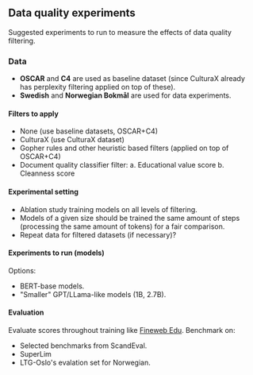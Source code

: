 ## Data quality experiments

Suggested experiments to run to measure the effects of data quality filtering.

### Data

* **OSCAR** and **C4** are used as baseline dataset (since CulturaX already has perplexity filtering applied on top of these).
* **Swedish** and **Norwegian Bokmål** are used for data experiments.

#### Filters to apply

* None (use baseline datasets, OSCAR+C4)
* CulturaX (use CulturaX dataset)
* Gopher rules and other heuristic based filters (applied on top of OSCAR+C4)
* Document quality classifier filter:
  a. Educational value score
  b. Cleanness score

#### Experimental setting

* Ablation study training models on all levels of filtering. 
* Models of a given size should be trained the same amount of steps (processing the same amount of tokens) for a fair comparison.
* Repeat data for filtered datasets (if necessary)?

#### Experiments to run (models)

Options:

* BERT-base models.
* "Smaller" GPT/LLama-like models (1B, 2.7B).

#### Evaluation

Evaluate scores throughout training like [Fineweb Edu](https://huggingface.co/spaces/HuggingFaceFW/blogpost-fineweb-v1). Benchmark on:

* Selected benchmarks from ScandEval.
* SuperLim
* LTG-Oslo's evalation set for Norwegian.
